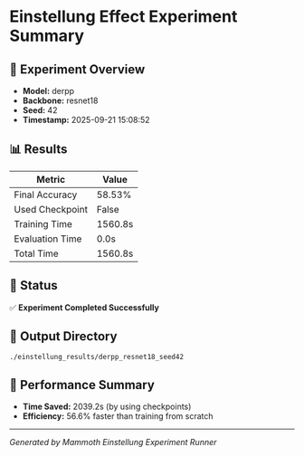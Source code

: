# Einstellung Effect Experiment Summary

## 🎯 Experiment Overview
- **Model:** derpp
- **Backbone:** resnet18
- **Seed:** 42
- **Timestamp:** 2025-09-21 15:08:52

## 📊 Results
| Metric | Value |
|--------|-------|
| Final Accuracy | 58.53% |
| Used Checkpoint | False |
| Training Time | 1560.8s |
| Evaluation Time | 0.0s |
| Total Time | 1560.8s |

## 🎉 Status
✅ **Experiment Completed Successfully**

## 📁 Output Directory
```
./einstellung_results/derpp_resnet18_seed42
```

## 🚀 Performance Summary
- **Time Saved:** 2039.2s (by using checkpoints)
- **Efficiency:** 56.6% faster than training from scratch

---
*Generated by Mammoth Einstellung Experiment Runner*
